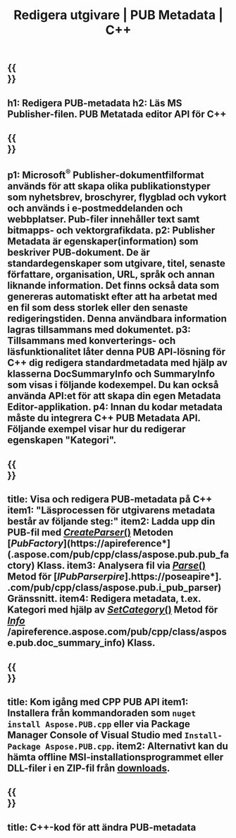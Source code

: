 ﻿---
translation: true
template: /_templates/metadata-cpp.md
title: Redigera utgivare | PUB Metadata | C++
description: Läs metadata för utgivarfiler med PUB C++ API-lösning. Lokalt C++ API ger dig tillgång till egenskaperna SummaryInfo och DocSummaryInfo.
url: /cpp/metadata/pub/
metakeywords: redigera pub metadata, pub fil metadata, utgivare metadata editor, läs pub fil metadata, läs pub metadata
family: pub
platformtag: cpp
feature: metadata
aliases: /cpp/metadata/
---

{{<section banner>}}
---
h1: Redigera PUB-metadata
h2: Läs MS Publisher-filen. PUB Metatada editor API för C++
---

{{<section overview>}}
---
p1: Microsoft<sup>®</sup> Publisher-dokumentfilformat används för att skapa olika publikationstyper som nyhetsbrev, broschyrer, flygblad och vykort och används i e-postmeddelanden och webbplatser. Pub-filer innehåller text samt bitmapps- och vektorgrafikdata.
p2: Publisher Metadata är egenskaper(information) som beskriver PUB-dokument. De är standardegenskaper som utgivare, titel, senaste författare, organisation, URL, språk och annan liknande information. Det finns också data som genereras automatiskt efter att ha arbetat med en fil som dess storlek eller den senaste redigeringstiden. Denna användbara information lagras tillsammans med dokumentet.
p3: Tillsammans med konverterings- och läsfunktionalitet låter denna PUB API-lösning för C++ dig redigera standardmetadata med hjälp av klasserna DocSummaryInfo och SummaryInfo som visas i följande kodexempel. Du kan också använda API:et för att skapa din egen Metadata Editor-applikation.
p4: Innan du kodar metadata måste du integrera C++ PUB Metadata API. Följande exempel visar hur du redigerar egenskapen "Kategori".
---

{{<section feature1>}}
---
title: Visa och redigera PUB-metadata på C++
item1: "Läsprocessen för utgivarens metadata består av följande steg:"
item2: Ladda upp din PUB-fil med [*CreateParser*()](https://reference.aspose.com/pub/cpp/class/aspose.pub.pub_factory#a88c04c4c35d45ee8febc7e1554d03c4b) Metoden [*PubFactory*](https://apireference*](.aspose.com/pub/cpp/class/aspose.pub.pub_factory) Klass.
item3: Analysera fil via [*Parse*()](https://reference.aspose.com/pub/cpp/class/aspose.pub.i_pub_parser#ae9fc7043f382a5b4a7b694f0fe477915) Metod för [*IPubParserpire*].https://poseapire*]. .com/pub/cpp/class/aspose.pub.i_pub_parser) Gränssnitt.
item4: Redigera metadata, t.ex. Kategori med hjälp av [*SetCategory*()](https://reference.aspose.com/pub/cpp/class/aspose.pub.doc_summary_info#a2e023fe8e8ecd0bf03bb6c9d561f8fec) Metod för [*Info*](Sammanfattning:https:info*) /apireference.aspose.com/pub/cpp/class/aspose.pub.doc_summary_info) Klass.
---

{{<section feature2>}}
---
title: Kom igång med CPP PUB API
item1: Installera från kommandoraden som ```nuget install Aspose.PUB.cpp``` eller via Package Manager Console of Visual Studio med ```Install-Package Aspose.PUB.cpp```.
item2: Alternativt kan du hämta offline MSI-installationsprogrammet eller DLL-filer i en ZIP-fil från [downloads](https://releases.aspose.com/pub/cpp/).
---

{{<section codeexample>}}
---
title: C++-kod för att ändra PUB-metadata
---
